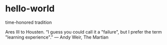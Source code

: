 # hello-world
time-honored tradition

Ares III to Housten. 
“I guess you could call it a "failure", but I prefer the term "learning experience".”
― Andy Weir, The Martian 

